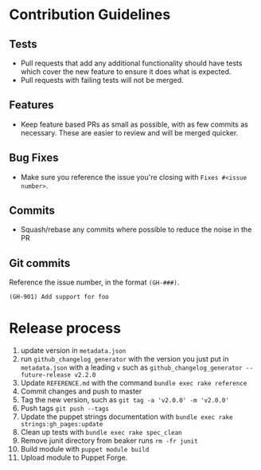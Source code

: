# Contribution Guidelines

## Tests

  - Pull requests that add any additional functionality should have
    tests which cover the new feature to ensure it does what is
expected.
  - Pull requests with failing tests will not be merged.

## Features

  - Keep feature based PRs as small as possible, with as few commits as
    necessary. These are easier to review and will be merged quicker.

## Bug Fixes

  - Make sure you reference the issue you're closing with `Fixes #<issue
    number>`.

## Commits

  - Squash/rebase any commits where possible to reduce the noise in the PR

## Git commits

Reference the issue number, in the format `(GH-###)`.

```
(GH-901) Add support for foo
```

# Release process

1. update version in `metadata.json`
1. run `github_changelog_generator` with the version you just put in
   `metadata.json` with a leading `v` such as
   `github_changelog_generator --future-release v2.2.0`
1. Update `REFERENCE.md` with the command `bundle exec rake reference`
1. Commit changes and push to master
1. Tag the new version, such as `git tag -a 'v2.0.0' -m 'v2.0.0'`
1. Push tags `git push --tags`
1. Update the puppet strings documentation with `bundle exec rake strings:gh_pages:update`
1. Clean up tests with `bundle exec rake spec_clean`
1. Remove junit directory from beaker runs `rm -fr junit`
1. Build module with `puppet module build`
1. Upload module to Puppet Forge.
